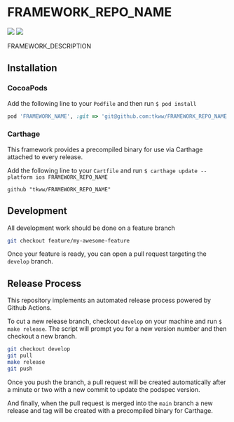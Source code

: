 # FRAMEWORK_REPO_NAME

![](https://img.shields.io/badge/carthage-compatible-success) ![](https://img.shields.io/badge/cocoapods-compatible-success)

FRAMEWORK_DESCRIPTION

## Installation

### CocoaPods

Add the following line to your `Podfile` and then run `$ pod install`

```ruby
pod 'FRAMEWORK_NAME', :git => 'git@github.com:tkww/FRAMEWORK_REPO_NAME.git'
```

### Carthage

This framework provides a precompiled binary for use via Carthage attached to every release.

Add the following line to your `Cartfile` and run `$ carthage update --platform ios FRAMEWORK_REPO_NAME`

```
github "tkww/FRAMEWORK_REPO_NAME"
```

## Development

All development work should be done on a feature branch

```bash
git checkout feature/my-awesome-feature
```

Once your feature is ready, you can open a pull request targeting the `develop` branch.

## Release Process

This repository implements an automated release process powered by Github Actions.

To cut a new release branch, checkout `develop` on your machine and run `$ make release`. The script will prompt you for a new version number and then checkout a new branch.

```bash
git checkout develop
git pull
make release
git push
```

Once you push the branch, a pull request will be created automatically after a minute or two with a new commit to update the podspec version.

And finally, when the pull request is merged into the `main` branch a new release and tag will be created with a precompiled binary for Carthage. 